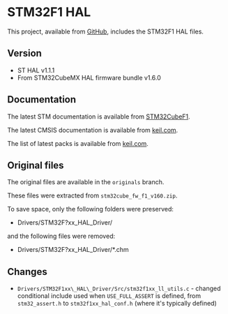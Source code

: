 # STM32F1 HAL

This project, available from [GitHub](https://github.com/rpavlik/xpacks-stm32f1-hal),
includes the STM32F1 HAL files.

## Version

* ST HAL v1.1.1
* From STM32CubeMX HAL firmware bundle v1.6.0

## Documentation

The latest STM documentation is available from
[STM32CubeF1](http://www.st.com/en/embedded-software/stm32cubef1.html).

The latest CMSIS documentation is available from
[keil.com](http://www.keil.com/cmsis).

The list of latest packs is available from [keil.com](https://www.keil.com/dd2/pack/).

## Original files

The original files are available in the `originals` branch.

These files were extracted from `stm32cube_fw_f1_v160.zip`.

To save space, only the following folders were preserved:

* Drivers/STM32F\?xx\_HAL\_Driver/

and the following files were removed:

* Drivers/STM32F\?xx\_HAL\_Driver/*.chm

## Changes

* `Drivers/STM32F1xx\_HAL\_Driver/Src/stm32f1xx_ll_utils.c` - changed conditional include used when `USE_FULL_ASSERT` is defined, from `stm32_assert.h` to `stm32f1xx_hal_conf.h` (where it's typically defined)


